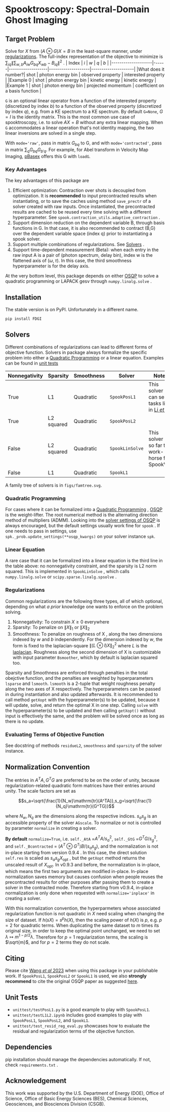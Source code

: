 # Spooktroscopy: Spectral-Domain Ghost Imaging

## Target Problem
Solve for $X$ from $(A \otimes G)X = B$ in the least-square manner, under [regularizations](#Regularizations). The full-index representation of the objective to minimize is
$\sum_{iq}\|\sum_{w,b}A_{iw}G_{bq}X_{wb} - B_{iq}\|^2$ .
|          Index     | $i$  |        $w$        |           $q$      |     $b$             |
|--------------------|------|-------------------|--------------------|---------------------|
|What does it number?| shot | photon energy bin | observed property  | interested property |
|Example 0           | shot | photon energy bin | kinetic energy     | kinetic energy      |
|Example 1           | shot | photon energy bin | projected momentum | coefficient on a basis function |

`G` is an optional linear operator from a function of the interested property (discretized by index $b$) to a function of the observed property (discretized by index $q$), e.g. from a KE spectrum to a KE spectrum.
By default `G=None`, $G=I$ is the identity matrix. This is the most common use case of spooktroscopy, i.e. to solve $AX=B$ without any extra linear mapping.
When `G` accommodates a linear operation that's not identity mapping, the two linear inversions are solved in a single step.

With `mode='raw'`, pass in matrix $G_{bq}$ to G, and with `mode='contracted'`, pass in matrix $\sum_qG_{bq}G_{b'q}$. For example, for Abel transform in Velocity Map Imaging, [pBasex](https://github.com/e-champenois/CPBASEX) offers this G with `loadG`.

### Key Advantages
The key advantages of this package are
1. Efficient optimization: Contraction over shots is decoupled from optimization. It is **recommended** to input precontracted results when instantiating, or to save the caches using method `save_prectr` of a solver created with raw inputs. Once instantiated, the precontracted results are cached to be reused every time solving with a different hyperparameter. See `spook.contraction_utils.adaptive_contraction` .
2. Support dimension reduction on the dependent variable B, through basis functions in G. In that case, it is also recommended to contract (B,G) over the dependent variable space (index q) prior to instantiating a spook solver.
3. Support multiple combinations of regularizations. See [Solvers](#Solvers) .
4. Support time-dependent measurement (Beta): when each entry in the raw input A is a pair of (photon spectrum, delay bin), index w is the flattened axis of ($\omega, \tau$). In this case, the third smoothness hyperparameter is for the delay axis.

At the very bottom level, this package depends on either [OSQP](https://osqp.org) to solve a quadratic programming or LAPACK gesv through `numpy.linalg.solve` .

## Installation
The stable version is on PyPI. Unfortunately in a different name.
```bash
pip install FDGI
```
## Solvers

Different combinations of regularizations can lead to different forms of objective function.
Solvers in package always formalize the specific problem into either a [Quadratic Programming](https://en.wikipedia.org/wiki/Quadratic_programming) or a linear equation.
Examples can be found in [unit tests](#UnitTests)

| Nonnegativity | Sparsity            | Smoothness | Solver              | Notes                                                        |
| ------------- | ------------------- | ---------- | ------------------- | ------------------------------------------------------------ |
| True          | L1                  | Quadratic  | `SpookPosL1`        | This solver can serve tasks like in [Li _et al_](https://iopscience.iop.org/article/10.1088/1361-6455/abcdf1) |
| True          | L2 squared          | Quadratic  | `SpookPosL2` |                                                              |
| False         | L2 squared          | Quadratic  | `SpookLinSolve`     | This solver is so far the work-horse for SpookVMI            |
| False         | L1                  | Quadratic  | `SpookL1` |                                                              |

A family tree of solvers is in `figs/famtree.svg`.

### Quadratic Programming

For cases where it can be formalized into a [Quadratic Programming](https://en.wikipedia.org/wiki/Quadratic_programming) , [OSQP](https://osqp.org) is the weight-lifter. The root numerical method is the alternating direction method of multipliers (ADMM). Looking into the [solver settings of OSQP](https://osqp.org/docs/interfaces/solver_settings.html) is always encouraged, but the default settings usually work fine for `spook` . If one needs to pass in settings, use `spk._prob.update_settings(**osqp_kwargs)` on your solver instance `spk`.

### Linear Equation

A rare case that it can be formalized into a linear equation is the third line in the table above: no nonnegativity constraint, and the sparsity is L2 norm squared. This is implemented in `SpookLinSolve` , which calls `numpy.linalg.solve` or `scipy.sparse.linalg.spsolve` .

### Regularizations
Common regularizations are the following three types, all of which optional, depending on what _a prior_ knowledge one wants to enforce on the problem solving.

1. Nonnegativity: To constrain $X\geq 0$ everywhere
2. Sparsity: To penalize on $\|X\|_1$ or $\|X\|_2$
3. Smoothness: To penalize on roughness of X , along the two dimensions indexed by $w$ and $b$ independently. For the dimension indexed by $w$, the form is fixed to the laplacian-square $\|(L\otimes I) X\|^2_2$ where $L$ is the [laplacian](https://en.wikipedia.org/wiki/Laplace_operator). Roughness along the second dimension of X is customizable with input parameter `Bsmoother`, which by default is laplacian squared too.

Sparsity and Smoothness are enforced through penalties in the total obejctive function, and the penalties are weighted by hyperparameters `lsparse` and `lsmooth`. `lsmooth` is a 2-tuple that weight roughness penalty along the two axes of X respectively. The hyperparameters can be passed in during instantiation and also updated afterwards. It is recommended to call method `getXopt` with the hyperparameter(s) to be updated, because it will update, solve, and return the optimal X in one step. Calling `solve` with  the hyperparameter(s) to be updated and then calling `getXopt()` without input is effectively the same, and the problem will be solved once as long as there is no update.

### Evaluating Terms of Objective Function
See docstring of methods `residueL2`, `smoothness` and `sparsity` of the solver instance.


## Normalization Convention

The entries in $A^TA, G^TG$ are preferred to be on the order of unity, because regularization-related quadratic form matrices have their entries around unity. The scale factors are set as

$$s_a=\sqrt{\frac{1}{N_w}\mathrm{tr}(A^TA)},s_g=\sqrt{\frac{1}{N_q}\mathrm{tr}(G^TG)}$$

where $N_w, N_q$ are the dimensions along the respective indices. $s_as_g$ is an accessible property of the solver `AGscale`. To normalize or not is controlled by parameter `normalize` in creating a solver.

**By default** `normalize=True`, i.e. `self._AtA` =$A^TA/s_a^2$, `self._GtG` =$G^TG/s_g^2$, and `self._Bcontracted` = $(A^T \otimes G^T)B/(s_as_g)$, and the normalization is not in-place starting from version 0.9.4 . In this case, the direct solution `self.res` is scaled as $s_as_g X_\mathrm{opt}$ , but the `getXopt` method returns the unscaled result of $X_\mathrm{opt}$. In v0.9.3 and before, the normalization is in-place, which means the first two arguments are modified in-place. In-place normalization saves memory but causes confusion when people reuses the precontracted results for other purposes after passing them to create a solver in the contracted mode. Therefore starting from v0.9.4, in-place normalization is only done when requested with `normalize='inplace'` in creating a solver.


With this normalization convention, the hyperparmeters whose associated regularization function is not quadratic in $X$ need scaling when changing the size of dataset.
If $h(s X) = s^p h(X)$, then the scaling power of $h(X)$ is $p$, e.g. $p=2$ for quadratic terms.
When duplicating the same dataset to $m$ times its original size, in order to keep the optimal point unchanged, we need to set $\lambda\mapsto m^{1-p/2} \lambda$. Therefore for $p=1$ regularization terms, the scaling is $\sqrt{m}$, and for $p=2$ terms they do not scale.

## Citing
Please cite [Wang _et al_ 2023](https://iopscience.iop.org/article/10.1088/1367-2630/acc201) when using this package in your publishable work. If `SpookPosL1`, `SpookPosL2` or `SpookL1` is used, we also **strongly recommend** to cite the original OSQP paper as suggested [here](https://osqp.org/citing/).

## Unit Tests
* `unittest/testPosL1.py` is a good example to play with `SpookPosL1`.
* `unittest/testL1L2.ipynb` includes good examples to play with `SpookPosL1`, `SpookPosL2`, and `SpookL1`.
* `unittest/test_resid_reg_eval.py` showcases how to evaluate the residual and regularization terms of the objective function.


## Dependencies

pip installation should manage the dependencies automatically. If not, check `requirements.txt` .

## Acknowledgement
This work was supported by the U.S. Department of Energy (DOE), Office of Science, Office of Basic Energy Sciences (BES), Chemical Sciences, Geosciences, and Biosciences Division (CSGB).

